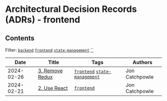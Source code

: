 # Architectural Decision Records (ADRs) - frontend

## Contents

Filter: [`backend`](https://github.com/pleo-io/architectural-decision-records/blob/main/tags/backend.md) [`frontend`](https://github.com/pleo-io/architectural-decision-records/blob/main/tags/frontend.md) [`state-management`](https://github.com/pleo-io/architectural-decision-records/blob/main/tags/state-management.md) [``](https://github.com/pleo-io/architectural-decision-records/blob/main/tags/.md)

| Date | Title | Tags | Authors |
| ------- | ------- | ------- | ------- |
| 2024-02-26 | [3. Remove Redux](https://github.com/pleo-io/architectural-decision-records/blob/main/doc/adr/0003-remove-redux.md) | [`frontend`](https://github.com/pleo-io/architectural-decision-records/blob/main/tags/frontend.md) [`state-management`](https://github.com/pleo-io/architectural-decision-records/blob/main/tags/state-management.md) | Jon Catchpowle |
| 2024-02-21 | [2. Use React](https://github.com/pleo-io/architectural-decision-records/blob/main/doc/adr/0002-use-react.md) | [`frontend`](https://github.com/pleo-io/architectural-decision-records/blob/main/tags/frontend.md) | Jon Catchpowle |